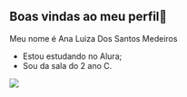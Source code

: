 ## Boas vindas ao meu perfil👋

Meu nome é Ana Luiza Dos Santos Medeiros

- Estou estudando no Alura;
- Sou da sala do 2 ano C.


![](https://media1.tenor.com/m/yFKbJFsOvs4AAAAC/luffy-smile-luffy-giggle.gif)
